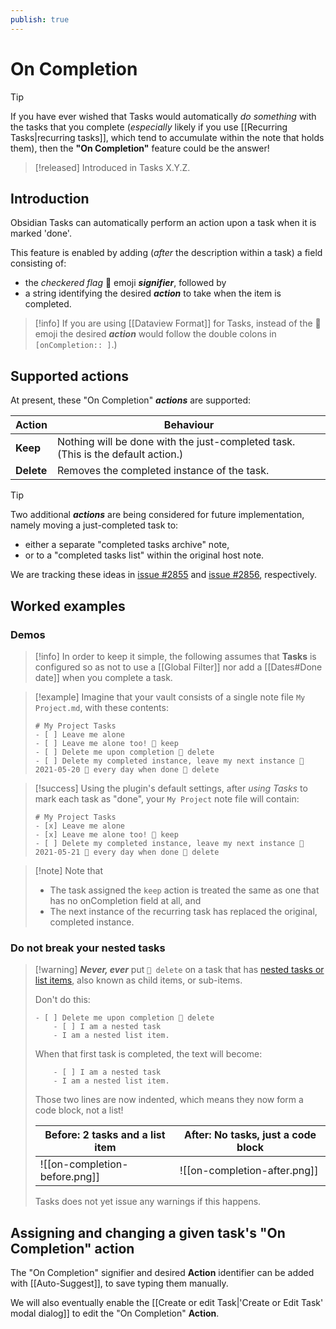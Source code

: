 ```yaml
---
publish: true
---
```


# On Completion

> [!tip]
> If you have ever wished that Tasks would automatically *do something* with the tasks that you complete (*especially* likely if you use [[Recurring Tasks|recurring tasks]], which tend to accumulate within the note that holds them), then the **"On Completion"** feature could be the answer!

> [!released]
> Introduced in Tasks X.Y.Z.

## Introduction

Obsidian Tasks can automatically perform an action upon a task when it is marked 'done'.

This feature is enabled by adding (*after* the description within a task) a field consisting of:

- the *checkered flag* 🏁 emoji ***signifier***, followed by
- a string identifying the desired ***action*** to take when the item is completed.

> [!info]
> If you are using [[Dataview Format]] for Tasks,  instead of the 🏁 emoji the desired ***action*** would follow the double colons in `[onCompletion:: ]`.)

## Supported actions

At present, these "On Completion" ***actions*** are supported:

| Action     | Behaviour                                                                         |
| ---------- | --------------------------------------------------------------------------------- |
| **Keep**   | Nothing will be done with the just-completed task.  (This is the default action.) |
| **Delete** | Removes the completed instance of the task.                                       |

> [!tip]
> Two additional ***actions*** are being considered for future implementation, namely moving a just-completed task to:
>
> - either a separate "completed tasks archive" note,
> - or to a "completed tasks list" within the original host note.
>
> We are tracking these ideas in [issue #2855](https://github.com/obsidian-tasks-group/obsidian-tasks/issues/2855) and [issue #2856](https://github.com/obsidian-tasks-group/obsidian-tasks/issues/2856), respectively.

## Worked examples

### Demos

> [!info]
> In order to keep it simple, the following assumes that **Tasks** is configured so as not to use a [[Global Filter]] nor  add a [[Dates#Done date]] when you complete a task.

> [!example] Imagine that your vault consists of a single note file `My Project.md`, with these contents:
>
> ```text
> # My Project Tasks
> - [ ] Leave me alone
> - [ ] Leave me alone too! 🏁 keep
> - [ ] Delete me upon completion 🏁 delete
> - [ ] Delete my completed instance, leave my next instance 📅 2021-05-20 🔁 every day when done 🏁 delete
> ```

> [!success] Using the plugin's default settings, after *using Tasks* to mark each task as "done", your `My Project` note file will contain:
>
> ```text
> # My Project Tasks
> - [x] Leave me alone
> - [x] Leave me alone too! 🏁 keep
> - [ ] Delete my completed instance, leave my next instance 📅 2021-05-21 🔁 every day when done 🏁 delete
> ```

> [!note] Note that
>
> - The task assigned the `keep` action is treated the same as one that has no onCompletion field at all, and
> - The next instance of the recurring task has replaced the original, completed instance.

### Do not break your nested tasks

> [!warning] ***Never, ever*** put `🏁 delete` on a task that has [nested tasks or list items](https://help.obsidian.md/Editing+and+formatting/Basic+formatting+syntax#Nesting+lists), also known as child items, or sub-items.
>
> Don't do this:
>
> ```text
> - [ ] Delete me upon completion 🏁 delete
>     - [ ] I am a nested task
>     - I am a nested list item.
> ```
>
> When that first task is completed, the text will become:
>
> ```text
>     - [ ] I am a nested task
>     - I am a nested list item.
> ```
>
> Those two lines are now indented, which means they now form a code block, not a list!
>
> | Before: 2 tasks and a list item | After: No tasks, just a code block |
> | ------------------------------- | ---------------------------------- |
> | ![[on-completion-before.png]]   | ![[on-completion-after.png]]       |
>
> Tasks does not yet issue any warnings if this happens.

## Assigning and changing a given task's "On Completion" action

The "On Completion" signifier and desired **Action** identifier can be added with [[Auto-Suggest]], to save typing them manually.

We will also eventually enable the [[Create or edit Task|'Create or Edit Task' modal dialog]] to edit the "On Completion" **Action**.
